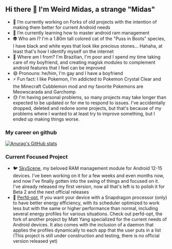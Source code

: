 ## Hi there 👋 I'm Weird Midas, a strange "Midas"

- 🔭 I’m currently working on Forks of old projects with the intention of making them better for current Android needs
- 🌱 I’m currently learning how to master android ram management
- 👽 Who am I? I'm a 1.80m tall colored cat of the "Puss in Boots" species, I have black and white eyes that look like precious stones... Hahaha, at least that's how I identify myself on the internet
- 👣 Where am I from? I'm Brazilian, I'm poor and I spend my time taking care of my boyfriend, and creating magisk modules to complement android features that I feel can be improved
- 😄 Pronouns: he/him, I'm gay and I have a boyfriend
- ⚡ Fun fact: I like Pokemon, I'm addicted to Pokemon Crystal Clear and the Minecraft Cubblemon mod and my favorite Pokemons are Meowscarada and Garchomp
- 😓 I'm having personal problems, so many projects may take longer than expected to be updated or for me to respond to issues. I've accidentally dropped, deleted and redone some projects, but that's because of my problems where I wanted to at least try to improve something, but I ended up making things worse.
### My career on github
[![Anurag's GitHub stats](https://github-readme-stats.vercel.app/api?username=weirdmidas)](https://github.com/anuraghazra/github-readme-stats)

### Current Focused Project
- 🐦 [SkyScene](https://github.com/WeirdMidas/SkyScene-Addon), my beloved RAM management module for Android 12-15 devices. I've been working on it for a few weeks and even months now, and now I've finally gotten into the swing of things and focused on it. I've already released my first version, now all that's left is to polish it for Beta 2 and the next official releases
- 🐫 [Perfd-opt](https://github.com/WeirdMidas/perfd-opt), If you want your device with a Snapdragon processor (only) to have better energy efficiency, with its scheduler optimized to work less but with the same or higher performance than normal, including several energy profiles for various situations. Check out perfd-opt, the fork of another project by Matt Yang specialized for the current needs of Android devices. It also comes with the inclusion of a daemon that applies the profiles dynamically to each app that the user puts in a list (This project is still under construction and testing, there is no official version released yet)
